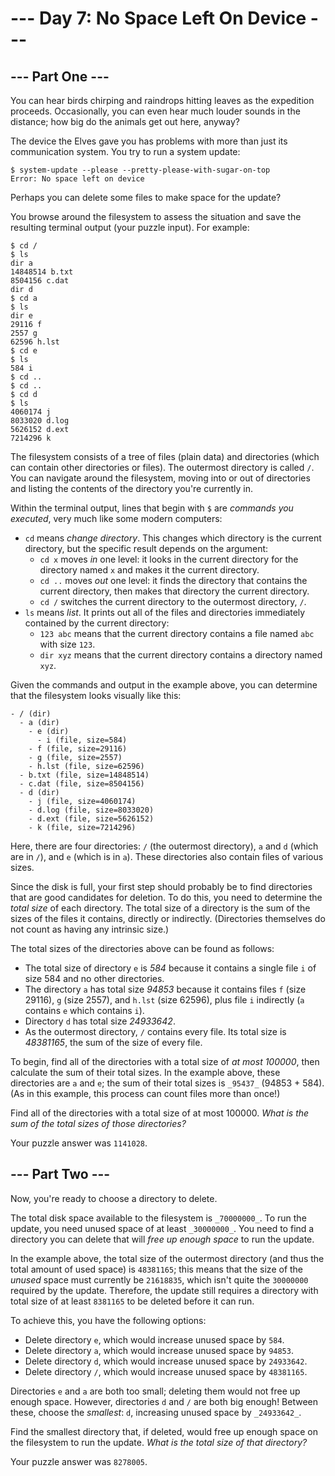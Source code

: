 # \--- Day 7: No Space Left On Device ---

## \--- Part One ---

You can hear birds chirping and raindrops hitting leaves as the expedition proceeds. Occasionally, you can even hear much louder sounds in the distance; how big do the animals get out here, anyway?

The device the Elves gave you has problems with more than just its communication system. You try to run a system update:

```shell
$ system-update --please --pretty-please-with-sugar-on-top
Error: No space left on device
```

Perhaps you can delete some files to make space for the update?

You browse around the filesystem to assess the situation and save the resulting terminal output (your puzzle input). For example:

```shell
$ cd /
$ ls
dir a
14848514 b.txt
8504156 c.dat
dir d
$ cd a
$ ls
dir e
29116 f
2557 g
62596 h.lst
$ cd e
$ ls
584 i
$ cd ..
$ cd ..
$ cd d
$ ls
4060174 j
8033020 d.log
5626152 d.ext
7214296 k
```

The filesystem consists of a tree of files (plain data) and directories (which can contain other directories or files). The outermost directory is called `/`. You can navigate around the filesystem, moving into or out of directories and listing the contents of the directory you're currently in.

Within the terminal output, lines that begin with `$` are _commands you executed_, very much like some modern computers:

- `cd` means _change directory_. This changes which directory is the current directory, but the specific result depends on the argument:
  - `cd x` moves _in_ one level: it looks in the current directory for the directory named `x` and makes it the current directory.
  - `cd ..` moves _out_ one level: it finds the directory that contains the current directory, then makes that directory the current directory.
  - `cd /` switches the current directory to the outermost directory, `/`.
- `ls` means _list_. It prints out all of the files and directories immediately contained by the current directory:
  - `123 abc` means that the current directory contains a file named `abc` with size `123`.
  - `dir xyz` means that the current directory contains a directory named `xyz`.

Given the commands and output in the example above, you can determine that the filesystem looks visually like this:

```shell
- / (dir)
  - a (dir)
    - e (dir)
      - i (file, size=584)
    - f (file, size=29116)
    - g (file, size=2557)
    - h.lst (file, size=62596)
  - b.txt (file, size=14848514)
  - c.dat (file, size=8504156)
  - d (dir)
    - j (file, size=4060174)
    - d.log (file, size=8033020)
    - d.ext (file, size=5626152)
    - k (file, size=7214296)
```

Here, there are four directories: `/` (the outermost directory), `a` and `d` (which are in `/`), and `e` (which is in `a`). These directories also contain files of various sizes.

Since the disk is full, your first step should probably be to find directories that are good candidates for deletion. To do this, you need to determine the _total size_ of each directory. The total size of a directory is the sum of the sizes of the files it contains, directly or indirectly. (Directories themselves do not count as having any intrinsic size.)

The total sizes of the directories above can be found as follows:

- The total size of directory `e` is _584_ because it contains a single file `i` of size 584 and no other directories.
- The directory `a` has total size _94853_ because it contains files `f` (size 29116), `g` (size 2557), and `h.lst` (size 62596), plus file `i` indirectly (`a` contains `e` which contains `i`).
- Directory `d` has total size _24933642_.
- As the outermost directory, `/` contains every file. Its total size is _48381165_, the sum of the size of every file.

To begin, find all of the directories with a total size of _at most 100000_, then calculate the sum of their total sizes. In the example above, these directories are `a` and `e`; the sum of their total sizes is `_95437_` (94853 + 584). (As in this example, this process can count files more than once!)

Find all of the directories with a total size of at most 100000. _What is the sum of the total sizes of those directories?_

Your puzzle answer was `1141028`.

## \--- Part Two ---

Now, you're ready to choose a directory to delete.

The total disk space available to the filesystem is `_70000000_`. To run the update, you need unused space of at least `_30000000_`. You need to find a directory you can delete that will _free up enough space_ to run the update.

In the example above, the total size of the outermost directory (and thus the total amount of used space) is `48381165`; this means that the size of the _unused_ space must currently be `21618835`, which isn't quite the `30000000` required by the update. Therefore, the update still requires a directory with total size of at least `8381165` to be deleted before it can run.

To achieve this, you have the following options:

- Delete directory `e`, which would increase unused space by `584`.
- Delete directory `a`, which would increase unused space by `94853`.
- Delete directory `d`, which would increase unused space by `24933642`.
- Delete directory `/`, which would increase unused space by `48381165`.

Directories `e` and `a` are both too small; deleting them would not free up enough space. However, directories `d` and `/` are both big enough! Between these, choose the _smallest_: `d`, increasing unused space by `_24933642_`.

Find the smallest directory that, if deleted, would free up enough space on the filesystem to run the update. _What is the total size of that directory?_

Your puzzle answer was `8278005`.
